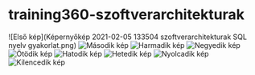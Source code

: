 # training360-szoftverarchitekturak

![Első kép](Képernyőkép 2021-02-05 133504 szoftverarchitekturak SQL nyelv gyakorlat.png)
![Második kép]()
![Harmadik kép]()
![Negyedik kép]()
![Ötödik kép]()
![Hatodik kép]()
![Hetedik kép]()
![Nyolcadik kép]()
![Kilencedik kép]()
